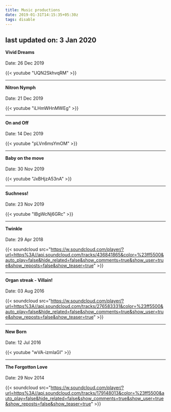 ```yaml
---
title: Music productions
date: 2019-01-31T14:15:35+05:30z
tags: disable
---
```

last updated on: 3 Jan 2020
---
**Vivid Dreams**\
\
Date: 26 Dec 2019 

{{< youtube "UQN2SkhvqRM" >}}

---
**Nitron Nymph**\
\
Date: 21 Dec 2019 

{{< youtube "iLHmWHnMWEg" >}}

---
**On and Off**\
\
Date: 14 Dec 2019 

{{< youtube "pLVn6msYmOM" >}}

---
**Baby on the move**\
\
Date: 30 Nov 2019 

{{< youtube "JxBHjzA53nA" >}}

---
**Suchness!**\
\
Date: 23 Nov 2019  

{{< youtube "IBgWcNj6GRc" >}}

---
**Twinkle**\
\
Date: 29 Apr 2018  

{{< soundcloud src="https://w.soundcloud.com/player/?url=https%3A//api.soundcloud.com/tracks/436841865&color=%23ff5500&auto_play=false&hide_related=false&show_comments=true&show_user=true&show_reposts=false&show_teaser=true" >}}

---
**Organ streak - Villain!**\
\
Date: 03 Aug 2016  

{{< soundcloud src="https://w.soundcloud.com/player/?url=https%3A//api.soundcloud.com/tracks/276583331&color=%23ff5500&auto_play=false&hide_related=false&show_comments=true&show_user=true&show_reposts=false&show_teaser=true" >}}

---
**New Born**\
\
Date: 12 Jul 2016 

{{< youtube "wVA-izmIaGI" >}}


---
**The Forgotton Love**\
\
Date: 29 Nov 2014  

{{< soundcloud src="https://w.soundcloud.com/player/?url=https%3A//api.soundcloud.com/tracks/179148013&color=%23ff5500&auto_play=false&hide_related=false&show_comments=true&show_user=true&show_reposts=false&show_teaser=true" >}}

